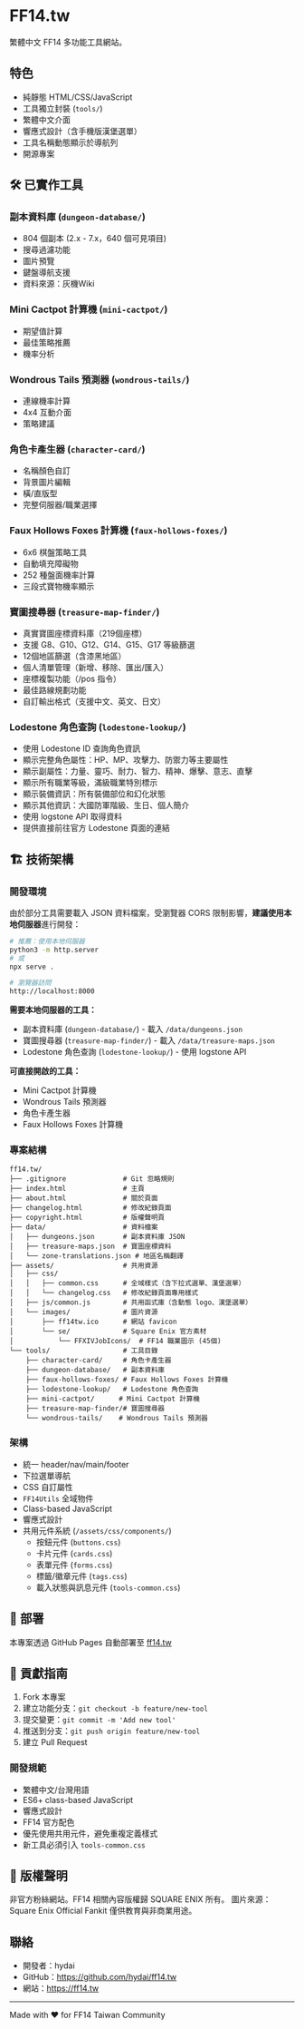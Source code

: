 # FF14.tw

繁體中文 FF14 多功能工具網站。

## 特色

- 純靜態 HTML/CSS/JavaScript
- 工具獨立封裝 (`tools/`)
- 繁體中文介面
- 響應式設計（含手機版漢堡選單）
- 工具名稱動態顯示於導航列
- 開源專案

## 🛠️ 已實作工具

### 副本資料庫 (`dungeon-database/`)
- 804 個副本 (2.x - 7.x，640 個可見項目)
- 搜尋過濾功能
- 圖片預覽
- 鍵盤導航支援
- 資料來源：灰機Wiki

### Mini Cactpot 計算機 (`mini-cactpot/`)
- 期望值計算
- 最佳策略推薦
- 機率分析

### Wondrous Tails 預測器 (`wondrous-tails/`)
- 連線機率計算
- 4x4 互動介面
- 策略建議

### 角色卡產生器 (`character-card/`)
- 名稱顏色自訂
- 背景圖片編輯
- 橫/直版型
- 完整伺服器/職業選擇

### Faux Hollows Foxes 計算機 (`faux-hollows-foxes/`)
- 6x6 棋盤策略工具
- 自動填充障礙物
- 252 種盤面機率計算
- 三段式寶物機率顯示

### 寶圖搜尋器 (`treasure-map-finder/`)
- 真實寶圖座標資料庫（219個座標）
- 支援 G8、G10、G12、G14、G15、G17 等級篩選
- 12個地區篩選（含漆黑地區）
- 個人清單管理（新增、移除、匯出/匯入）
- 座標複製功能（/pos 指令）
- 最佳路線規劃功能
- 自訂輸出格式（支援中文、英文、日文）

### Lodestone 角色查詢 (`lodestone-lookup/`)
- 使用 Lodestone ID 查詢角色資訊
- 顯示完整角色屬性：HP、MP、攻擊力、防禦力等主要屬性
- 顯示副屬性：力量、靈巧、耐力、智力、精神、爆擊、意志、直擊
- 顯示所有職業等級，滿級職業特別標示
- 顯示裝備資訊：所有裝備部位和幻化狀態
- 顯示其他資訊：大國防軍階級、生日、個人簡介
- 使用 logstone API 取得資料
- 提供直接前往官方 Lodestone 頁面的連結


## 🏗️ 技術架構

### 開發環境

由於部分工具需要載入 JSON 資料檔案，受瀏覽器 CORS 限制影響，**建議使用本地伺服器**進行開發：

```bash
# 推薦：使用本地伺服器
python3 -m http.server
# 或
npx serve .

# 瀏覽器訪問
http://localhost:8000
```

**需要本地伺服器的工具：**
- 副本資料庫 (`dungeon-database/`) - 載入 `/data/dungeons.json`
- 寶圖搜尋器 (`treasure-map-finder/`) - 載入 `/data/treasure-maps.json`
- Lodestone 角色查詢 (`lodestone-lookup/`) - 使用 logstone API

**可直接開啟的工具：**
- Mini Cactpot 計算機
- Wondrous Tails 預測器
- 角色卡產生器
- Faux Hollows Foxes 計算機

### 專案結構
```
ff14.tw/
├── .gitignore              # Git 忽略規則
├── index.html              # 主頁
├── about.html              # 關於頁面
├── changelog.html          # 修改紀錄頁面
├── copyright.html          # 版權聲明頁
├── data/                   # 資料檔案
│   ├── dungeons.json       # 副本資料庫 JSON
│   ├── treasure-maps.json  # 寶圖座標資料
│   └── zone-translations.json # 地區名稱翻譯
├── assets/                 # 共用資源
│   ├── css/
│   │   ├── common.css      # 全域樣式（含下拉式選單、漢堡選單）
│   │   └── changelog.css   # 修改紀錄頁面專用樣式
│   ├── js/common.js        # 共用函式庫（含動態 logo、漢堡選單）
│   └── images/             # 圖片資源
│       ├── ff14tw.ico      # 網站 favicon
│       └── se/             # Square Enix 官方素材
│           └── FFXIVJobIcons/  # FF14 職業圖示 (45個)
└── tools/                  # 工具目錄
    ├── character-card/     # 角色卡產生器
    ├── dungeon-database/   # 副本資料庫
    ├── faux-hollows-foxes/ # Faux Hollows Foxes 計算機
    ├── lodestone-lookup/   # Lodestone 角色查詢
    ├── mini-cactpot/      # Mini Cactpot 計算機
    ├── treasure-map-finder/# 寶圖搜尋器
    └── wondrous-tails/    # Wondrous Tails 預測器
```

### 架構
- 統一 header/nav/main/footer
- 下拉選單導航
- CSS 自訂屬性
- `FF14Utils` 全域物件
- Class-based JavaScript
- 響應式設計
- 共用元件系統 (`/assets/css/components/`)
  - 按鈕元件 (`buttons.css`)
  - 卡片元件 (`cards.css`)
  - 表單元件 (`forms.css`)
  - 標籤/徽章元件 (`tags.css`)
  - 載入狀態與訊息元件 (`tools-common.css`)

## 🚀 部署

本專案透過 GitHub Pages 自動部署至 [ff14.tw](https://ff14.tw)

## 🤝 貢獻指南

1. Fork 本專案
2. 建立功能分支：`git checkout -b feature/new-tool`
3. 提交變更：`git commit -m 'Add new tool'`
4. 推送到分支：`git push origin feature/new-tool`
5. 建立 Pull Request

### 開發規範
- 繁體中文/台灣用語
- ES6+ class-based JavaScript
- 響應式設計
- FF14 官方配色
- 優先使用共用元件，避免重複定義樣式
- 新工具必須引入 `tools-common.css`

## 📄 版權聲明

非官方粉絲網站。FF14 相關內容版權歸 SQUARE ENIX 所有。
圖片來源：Square Enix Official Fankit
僅供教育與非商業用途。

## 聯絡

- 開發者：hydai
- GitHub：https://github.com/hydai/ff14.tw
- 網站：https://ff14.tw

---

Made with ❤️ for FF14 Taiwan Community
